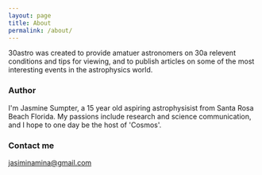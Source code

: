 ```yaml
---
layout: page
title: About
permalink: /about/
---
```

30astro was created to provide amatuer astronomers on 30a relevent conditions and tips for viewing, and to publish articles on some of the most interesting events in the astrophysics world.


### Author

I'm Jasmine Sumpter, a 15 year old aspiring astrophysisist from Santa Rosa Beach Florida. My passions include research and science communication, and I hope to one day be the host of 'Cosmos'.

### Contact me

[jasiminamina@gmail.com](mailto:jasiminamina@gmail.com)
